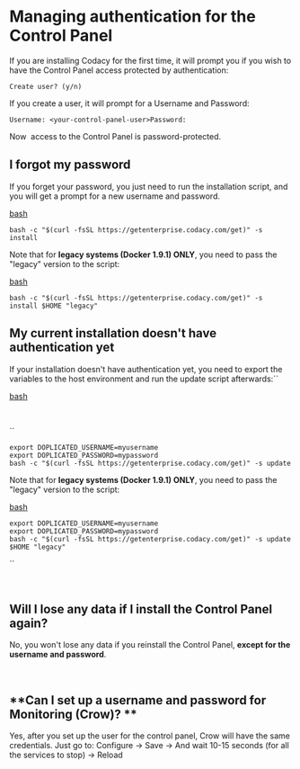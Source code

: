 # Managing authentication for the Control Panel

If you are installing Codacy for the first time, it will prompt you if
you wish to have the Control Panel access protected by authentication:

`Create user? (y/n)`

If you create a user, it will prompt for a Username and Password:

`Username: <your-control-panel-user>Password:`

Now  access to the Control Panel is password-protected.

## <span class="wysiwyg-font-size-large">**I forgot my password**</span>

If you forget your password, you just need to run the installation
script, and you will get a prompt for a new username and password.

<span
class="ng-scope ng-binding">[bash](https://docs.codacy.com/docs/frequently-asked-questions)</span>

    bash -c "$(curl -fsSL https://getenterprise.codacy.com/get)" -s install

Note that for **legacy systems (Docker 1.9.1) ONLY**, you need to pass
the "legacy" version to the script:

<span
class="ng-scope ng-binding">[bash](https://docs.codacy.com/docs/frequently-asked-questions)</span>

    bash -c "$(curl -fsSL https://getenterprise.codacy.com/get)" -s install $HOME "legacy"

## <span class="wysiwyg-font-size-large"><span class="wysiwyg-font-size-medium">**<span class="wysiwyg-font-size-large">My current installation doesn't have authentication yet</span>** </span></span>

If your installation doesn't have authentication yet, you need to export
the variables to the host environment and run the update script
afterwards:``

<span
class="ng-scope ng-binding">[bash](https://docs.codacy.com/docs/frequently-asked-questions)</span>

 

``

    export DOPLICATED_USERNAME=myusername
    export DOPLICATED_PASSWORD=mypassword
    bash -c "$(curl -fsSL https://getenterprise.codacy.com/get)" -s update

Note that for **legacy systems (Docker 1.9.1) ONLY**, you need to pass
the "legacy" version to the script:

<span
class="ng-scope ng-binding">[bash](https://docs.codacy.com/docs/frequently-asked-questions)</span>

    export DOPLICATED_USERNAME=myusername
    export DOPLICATED_PASSWORD=mypassword
    bash -c "$(curl -fsSL https://getenterprise.codacy.com/get)" -s update $HOME "legacy"

``

 

## <span class="wysiwyg-font-size-large">**Will I lose any data if I install the Control Panel again?**</span>

No, you won't lose any data if you reinstall the Control Panel, **except
for the username and password**.

 

## <span class="wysiwyg-font-size-large">**Can I set up a username and password for Monitoring (Crow)? **</span>

Yes, after you set up the user for the control panel, Crow will have the
same credentials. Just go to: Configure -&gt; Save -&gt; And wait 10-15
seconds (for all the services to stop) -&gt; Reload
